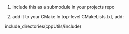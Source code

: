 1. Include this as a submodule in your projects repo


2. add it to your CMake 
In top-level CMakeLists.txt, add:

include_directories(cppUtils/include)
